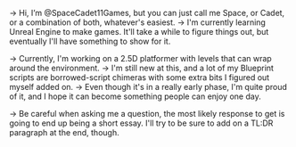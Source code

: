 -> Hi, I’m @SpaceCadet11Games, but you can just call me Space, or Cadet, or a combination of both, whatever's easiest.
-> I'm currently learning Unreal Engine to make games. It'll take a while to figure things out, but eventually I'll have something to show for it.

-> Currently, I'm working on a 2.5D platformer with levels that can wrap around the environment.
-> I'm still new at this, and a lot of my Blueprint scripts are borrowed-script chimeras with some extra bits I figured out myself added on.
-> Even though it's in a really early phase, I'm quite proud of it, and I hope it can become something people can enjoy one day.

-> Be careful when asking me a question, the most likely response to get is going to end up being a short essay. I'll try to be sure to add on a TL:DR paragraph at the end, though.
